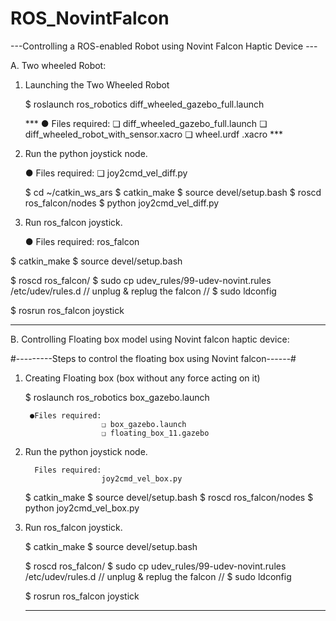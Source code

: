 # ROS_NovintFalcon
---Controlling a ROS-enabled Robot using Novint Falcon Haptic Device ---

A. Two wheeled Robot:

1. Launching the Two Wheeled Robot
   
   $ roslaunch ros_robotics diff_wheeled_gazebo_full.launch
   
   *** ● Files required:
     ❏ diff_wheeled_gazebo_full.launch
     ❏ diff_wheeled_robot_with_sensor.xacro
     ❏ wheel.urdf .xacro                 ***
     
2. Run the python joystick node.
   
      ● Files required: ❏ joy2cmd_vel_diff.py
      
   $ cd ~/catkin_ws_ars
   $ catkin_make
   $ source devel/setup.bash
   $ roscd ros_falcon/nodes
   $ python joy2cmd_vel_diff.py
  
 3. Run ros_falcon joystick.
    
    ● Files required: ros_falcon
    
   $ catkin_make
   $ source devel/setup.bash

   $ roscd ros_falcon/
   $ sudo cp udev_rules/99-udev-novint.rules /etc/udev/rules.d
     // unplug & replug the falcon //
   $ sudo ldconfig
   
   $ rosrun ros_falcon joystick
   
------------------------------------------------------------------------------------------------------------------------------   

B. Controlling Floating box model using Novint falcon haptic device:

#---------Steps to control the floating box using Novint falcon------#

1. Creating Floating box (box without any force acting on it)

   $ roslaunch ros_robotics box_gazebo.launch

        ●Files required:
                        ❏ box_gazebo.launch
                        ❏ floating_box_11.gazebo
                        
2. Run the python joystick node.

         Files required:
                        joy2cmd_vel_box.py
                        
   $ catkin_make
   $ source devel/setup.bash
   $ roscd ros_falcon/nodes
   $ python joy2cmd_vel_box.py
   
3. Run ros_falcon joystick.

   $ catkin_make
   $ source devel/setup.bash
   
   $ roscd ros_falcon/
   $ sudo cp udev_rules/99-udev-novint.rules /etc/udev/rules.d
      // unplug & replug the falcon //
   $ sudo ldconfig
   
   $ rosrun ros_falcon joystick
   
   ---------------------------------------------------------------------------------------------------------------------
